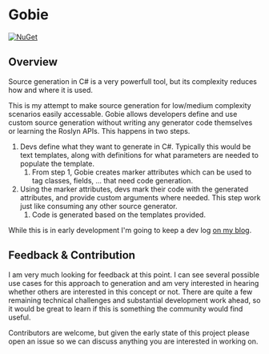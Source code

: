 # Gobie

[![NuGet](https://shields.io/nuget/v/Gobie.svg)](https://www.nuget.org/packages/Gobie/)

## Overview

Source generation in C# is a very powerfull tool, but its complexity reduces how and where it is used. 

This is my attempt to make source generation for low/medium complexity scenarios easily accessable. Gobie allows developers define and use custom source generation without writing any generator code themselves or learning the Roslyn APIs. This happens in two steps. 
1. Devs define what they want to generate in C#. Typically this would be text templates, along with definitions for what parameters are needed to populate the template.
    1. From step 1, Gobie creates marker attributes which can be used to tag classes, fields, ... that need code generation.
2. Using the marker attributes, devs mark their code with the generated attributes, and provide custom arguments where needed. This step work just like consuming any other source generator.
    1. Code is generated based on the templates provided.

While this is in early development I'm going to keep a dev log [on my blog](https://mjconrad.com/).

## Feedback & Contribution

I am very much looking for feedback at this point. I can see several possible use cases for this approach to generation and am very interested in hearing whether others are interested in this concept or not. There are quite a few remaining technical challenges and substantial development work ahead, so it would be great to learn if this is something the community would find useful. 

Contributors are welcome, but given the early state of this project please open an issue so we can discuss anything you are interested in working on.
